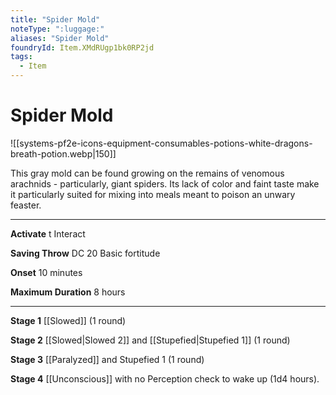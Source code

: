 ```yaml
---
title: "Spider Mold"
noteType: ":luggage:"
aliases: "Spider Mold"
foundryId: Item.XMdRUgp1bk0RP2jd
tags:
  - Item
---
```


# Spider Mold
![[systems-pf2e-icons-equipment-consumables-potions-white-dragons-breath-potion.webp|150]]

This gray mold can be found growing on the remains of venomous arachnids - particularly, giant spiders. Its lack of color and faint taste make it particularly suited for mixing into meals meant to poison an unwary feaster.

* * *

**Activate** t Interact

**Saving Throw** DC 20 Basic fortitude

**Onset** 10 minutes

**Maximum Duration** 8 hours

* * *

**Stage 1** [[Slowed]] (1 round)

**Stage 2** [[Slowed|Slowed 2]] and [[Stupefied|Stupefied 1]] (1 round)

**Stage 3** [[Paralyzed]] and Stupefied 1 (1 round)

**Stage 4** [[Unconscious]] with no Perception check to wake up (1d4 hours).
